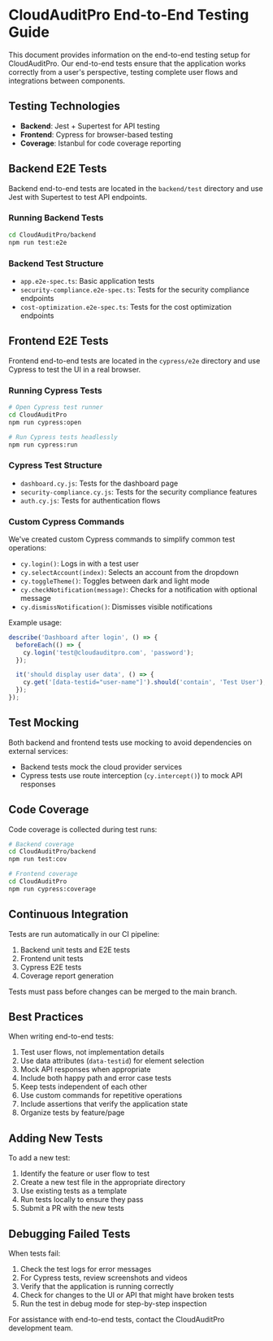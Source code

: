 # CloudAuditPro End-to-End Testing Guide

This document provides information on the end-to-end testing setup for CloudAuditPro. Our end-to-end tests ensure that the application works correctly from a user's perspective, testing complete user flows and integrations between components.

## Testing Technologies

- **Backend**: Jest + Supertest for API testing
- **Frontend**: Cypress for browser-based testing
- **Coverage**: Istanbul for code coverage reporting

## Backend E2E Tests

Backend end-to-end tests are located in the `backend/test` directory and use Jest with Supertest to test API endpoints.

### Running Backend Tests

```bash
cd CloudAuditPro/backend
npm run test:e2e
```

### Backend Test Structure

- `app.e2e-spec.ts`: Basic application tests
- `security-compliance.e2e-spec.ts`: Tests for the security compliance endpoints
- `cost-optimization.e2e-spec.ts`: Tests for the cost optimization endpoints

## Frontend E2E Tests

Frontend end-to-end tests are located in the `cypress/e2e` directory and use Cypress to test the UI in a real browser.

### Running Cypress Tests

```bash
# Open Cypress test runner
cd CloudAuditPro
npm run cypress:open

# Run Cypress tests headlessly
npm run cypress:run
```

### Cypress Test Structure

- `dashboard.cy.js`: Tests for the dashboard page
- `security-compliance.cy.js`: Tests for the security compliance features
- `auth.cy.js`: Tests for authentication flows

### Custom Cypress Commands

We've created custom Cypress commands to simplify common test operations:

- `cy.login()`: Logs in with a test user
- `cy.selectAccount(index)`: Selects an account from the dropdown
- `cy.toggleTheme()`: Toggles between dark and light mode
- `cy.checkNotification(message)`: Checks for a notification with optional message
- `cy.dismissNotification()`: Dismisses visible notifications

Example usage:

```javascript
describe('Dashboard after login', () => {
  beforeEach(() => {
    cy.login('test@cloudauditpro.com', 'password');
  });

  it('should display user data', () => {
    cy.get('[data-testid="user-name"]').should('contain', 'Test User');
  });
});
```

## Test Mocking

Both backend and frontend tests use mocking to avoid dependencies on external services:

- Backend tests mock the cloud provider services
- Cypress tests use route interception (`cy.intercept()`) to mock API responses

## Code Coverage

Code coverage is collected during test runs:

```bash
# Backend coverage
cd CloudAuditPro/backend
npm run test:cov

# Frontend coverage
cd CloudAuditPro
npm run cypress:coverage
```

## Continuous Integration

Tests are run automatically in our CI pipeline:

1. Backend unit tests and E2E tests
2. Frontend unit tests
3. Cypress E2E tests
4. Coverage report generation

Tests must pass before changes can be merged to the main branch.

## Best Practices

When writing end-to-end tests:

1. Test user flows, not implementation details
2. Use data attributes (`data-testid`) for element selection
3. Mock API responses when appropriate
4. Include both happy path and error case tests
5. Keep tests independent of each other
6. Use custom commands for repetitive operations
7. Include assertions that verify the application state
8. Organize tests by feature/page

## Adding New Tests

To add a new test:

1. Identify the feature or user flow to test
2. Create a new test file in the appropriate directory
3. Use existing tests as a template
4. Run tests locally to ensure they pass
5. Submit a PR with the new tests

## Debugging Failed Tests

When tests fail:

1. Check the test logs for error messages
2. For Cypress tests, review screenshots and videos
3. Verify that the application is running correctly
4. Check for changes to the UI or API that might have broken tests
5. Run the test in debug mode for step-by-step inspection

For assistance with end-to-end tests, contact the CloudAuditPro development team. 
